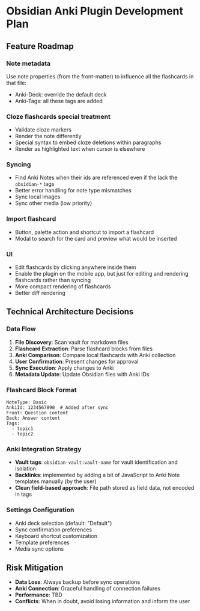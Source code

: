 # Obsidian Anki Plugin Development Plan

## Feature Roadmap

### Note metadata
Use note properties (from the front-matter) to influence all the flashcards in that file:

- Anki-Deck: override the default deck
- Anki-Tags: all these tags are added

### Cloze flashcards special treatment
- Validate cloze markers
- Render the note differently
- Special syntax to embed cloze deletions within paragraphs
- Render as highlighted text when cursor is elsewhere

### Syncing
- Find Anki Notes when their ids are referenced even if the lack the `obsidian-*` tags
- Better error handling for note type mismatches
- Sync local images
- Sync other media (low priority)

### Import flashcard
- Button, palette action and shortcut to import a flashcard
- Modal to search for the card and preview what would be inserted

### UI
- Edit flashcards by clicking anywhere inside them
- Enable the plugin on the mobile app, but just for editing and rendering flashcards rather than syncing
- More compact rendering of flashcards
- Better diff rendering

## Technical Architecture Decisions

### Data Flow
1. **File Discovery**: Scan vault for markdown files
2. **Flashcard Extraction**: Parse flashcard blocks from files
3. **Anki Comparison**: Compare local flashcards with Anki collection
4. **User Confirmation**: Present changes for approval
5. **Sync Execution**: Apply changes to Anki
6. **Metadata Update**: Update Obsidian files with Anki IDs

### Flashcard Block Format
```flashcard
NoteType: Basic
AnkiId: 1234567890  # Added after sync
Front: Question content
Back: Answer content
Tags: 
  - topic1
  - topic2
```

### Anki Integration Strategy
- **Vault tags**: `obsidian-vault:vault-name` for vault identification and isolation
- **Backlinks**: implemented by adding a bit of JavaScript to Anki Note templates manually (by the user)
- **Clean field-based approach**: File path stored as field data, not encoded in tags

### Settings Configuration
- Anki deck selection (default: "Default")
- Sync confirmation preferences
- Keyboard shortcut customization
- Template preferences
- Media sync options

## Risk Mitigation
- **Data Loss**: Always backup before sync operations
- **Anki Connection**: Graceful handling of connection failures
- **Performance**: TBD
- **Conflicts**: When in doubt, avoid losing information and inform the user
